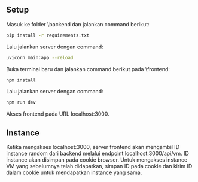 ## Setup

Masuk ke folder \backend dan jalankan command berikut:
```bash
pip install -r requirements.txt
```

Lalu jalankan server dengan command:
```bash
uvicorn main:app --reload
```

Buka terminal baru dan jalankan command berikut pada \frontend:
```bash
npm install
```

Lalu jalankan server dengan command:
```bash
npm run dev
```

Akses frontend pada URL localhost:3000.

## Instance

Ketika mengakses localhost:3000, server frontend akan mengambil ID instance random dari backend melalui endpoint localhost:3000/api/vm. ID instance akan disimpan pada cookie browser. Untuk mengakses instance VM yang sebelumnya telah didapatkan, simpan ID pada cookie dan kirim ID dalam cookie untuk mendapatkan instance yang sama.
